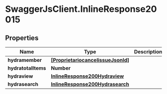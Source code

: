 # SwaggerJsClient.InlineResponse20015

## Properties

| Name                | Type                                                                    | Description | Notes      |
| ------------------- | ----------------------------------------------------------------------- | ----------- | ---------- |
| **hydramember**     | [**[ProprietariocancelissueJsonld]**](ProprietariocancelissueJsonld.md) |             |
| **hydratotalItems** | **Number**                                                              |             | [optional] |
| **hydraview**       | [**InlineResponse200Hydraview**](InlineResponse200Hydraview.md)         |             | [optional] |
| **hydrasearch**     | [**InlineResponse200Hydrasearch**](InlineResponse200Hydrasearch.md)     |             | [optional] |

